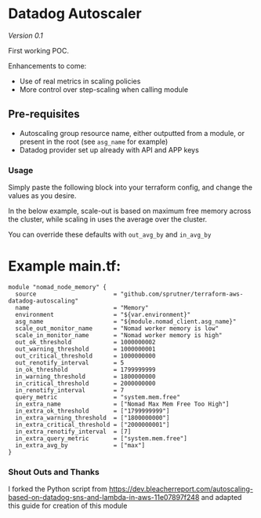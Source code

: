 # Datadog Autoscaler #

*Version 0.1*

First working POC.

Enhancements to come:
* Use of real metrics in scaling policies
* More control over step-scaling when calling module

## Pre-requisites ##
* Autoscaling group resource name, either outputted from a module, or present in the root (see `asg_name` for example)
* Datadog provider set up already with API and APP keys

### Usage ###
Simply paste the following block into your terraform config, and change the values as you desire.

In the below example, scale-out is based on maximum free memory across the cluster, while scaling in uses the average over the cluster.

You can override these defaults with `out_avg_by` and `in_avg_by`
# Example main.tf: #

```hcl
module "nomad_node_memory" {
  source                      = "github.com/sprutner/terraform-aws-datadog-autoscaling"
  name                        = "Memory"
  environment                 = "${var.environment}"
  asg_name                    = "${module.nomad_client.asg_name}"
  scale_out_monitor_name      = "Nomad worker memory is low"
  scale_in_monitor_name       = "Nomad worker memory is high"
  out_ok_threshold            = 1000000002
  out_warning_threshold       = 1000000001
  out_critical_threshold      = 1000000000
  out_renotify_interval       = 5
  in_ok_threshold             = 1799999999
  in_warning_threshold        = 1800000000
  in_critical_threshold       = 2000000000
  in_renotify_interval        = 7
  query_metric                = "system.mem.free"
  in_extra_name               = ["Nomad Max Mem Free Too High"]
  in_extra_ok_threshold       = ["1799999999"]
  in_extra_warning_threshold  = ["1800000000"]
  in_extra_critical_threshold = ["2000000001"]
  in_extra_renotify_interval  = [7]
  in_extra_query_metric       = ["system.mem.free"]
  in_extra_avg_by             = ["max"]
}
```

### Shout Outs and Thanks ###

I forked the Python script from https://dev.bleacherreport.com/autoscaling-based-on-datadog-sns-and-lambda-in-aws-11e07897f248 and adapted this guide for creation of this module
